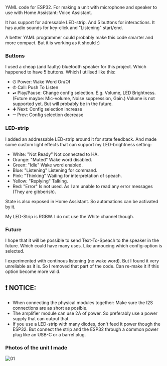 YAML code for ESP32. For making a unit with microphone and speaker to use with Home Assistant: Voice Assistant.

It has support for adressable LED-strip. And 5 buttons for interactions. It has audio sounds for key-click and "Listening" start/end.

A better YAML programmer could probably make this code smarter and more compact. But it is working as it should :)

### Buttons
I used a cheap (and faulty) bluetooth speaker for this project. Which happened to have 5 buttons. Which I utilised like this:
- ⏻ Power: Wake Word On/Of
- ✆ Call: Push To Listen
- ⏯ Play/Pause: Change config selection. E.g. Volume, LED Brightness. (Future maybe: Mic-volume, Noise suppression, Gain.) Volume is not supported yet. But will probably be in the future.
- ➕ Next: Config selection increase
- ➖ Prev: Config selection decrease

### LED-strip
I added an addressable LED-strip around it for state feedback. And made some custom light effects that can support my LED-brightness setting:
- White: "Not Ready" Not connected to HA.
- Orange: "Muted" Wake word disabled.
- Green: "Idle" Wake word enabled.
- Blue: "Listening" Listening for command.
- Pink: "Thinking" Waiting for interpretation of speach.
- Yellow: "Replying" Talking.
- Red: "Error" Is not used. As I am unable to read any error messages (They are gibberish).

State is also exposed in Home Assistant. So automations can be activated by it.

My LED-Strip is RGBW. I do not use the White channel though.

### Future

I hope that it will be possible to send Text-To-Speach to the speaker in the future. Which could have many uses. Like annoucing which config-option is selected.

I experimented with continous listening (no wake word). But I found it very unreliable as it is. So I removed that part of the code. Can re-make it if this option become more valid.

## ❗ NOTICE:
- When connecting the physical modules together: Make sure the I2S connections are as short as posible.
- The amplifier module can use 2A of power. So preferably use a power supply that can output that.
- If you use a LED-strip with many diodes, don't feed it power though the ESP32. But connect the strip and the ESP32 through a common power plug like an USB-C or a barrel plug.

### Photos of the unit I made
![01](assets/docs/01.jpg)

